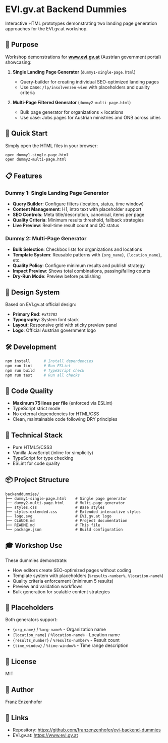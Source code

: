 # EVI.gv.at Backend Dummies

Interactive HTML prototypes demonstrating two landing page generation approaches for the EVI.gv.at workshop.

## 🎯 Purpose

Workshop demonstrations for **www.evi.gv.at** (Austrian government portal) showcasing:

1. **Single Landing Page Generator** (`dummy1-single-page.html`)
   - Query-builder for creating individual SEO-optimized landing pages
   - Use case: `/lp/insolvenzen-wien` with placeholders and quality criteria

2. **Multi-Page Filtered Generator** (`dummy2-multi-page.html`)
   - Bulk page generator for organizations × locations
   - Use case: Jobs pages for Austrian ministries and ÖNB across cities

## 🚀 Quick Start

Simply open the HTML files in your browser:

```bash
open dummy1-single-page.html
open dummy2-multi-page.html
```

## 📋 Features

### Dummy 1: Single Landing Page Generator
- **Query Builder**: Configure filters (location, status, time window)
- **Content Management**: H1, intro text with placeholder support
- **SEO Controls**: Meta title/description, canonical, items per page
- **Quality Criteria**: Minimum results threshold, fallback strategies
- **Live Preview**: Real-time result count and QC status

### Dummy 2: Multi-Page Generator
- **Bulk Selection**: Checkbox lists for organizations and locations
- **Template System**: Reusable patterns with `{org_name}`, `{location_name}`, etc.
- **Quality Policy**: Configure minimum results and publish strategy
- **Impact Preview**: Shows total combinations, passing/failing counts
- **Dry-Run Mode**: Preview before publishing

## 🎨 Design System

Based on EVI.gv.at official design:
- **Primary Red**: `#a72702`
- **Typography**: System font stack
- **Layout**: Responsive grid with sticky preview panel
- **Logo**: Official Austrian government logo

## 🛠️ Development

```bash
npm install      # Install dependencies
npm run lint     # Run ESLint
npm run build    # TypeScript check
npm run test     # Run all checks
```

## 📏 Code Quality

- **Maximum 75 lines per file** (enforced via ESLint)
- TypeScript strict mode
- No external dependencies for HTML/CSS
- Clean, maintainable code following DRY principles

## 🔧 Technical Stack

- Pure HTML5/CSS3
- Vanilla JavaScript (inline for simplicity)
- TypeScript for type checking
- ESLint for code quality

## 📦 Project Structure

```
backenddummies/
├── dummy1-single-page.html    # Single page generator
├── dummy2-multi-page.html     # Multi-page generator
├── styles.css                 # Base styles
├── styles-extended.css        # Extended interactive styles
├── logo.svg                   # EVI.gv.at logo
├── CLAUDE.md                  # Project documentation
├── README.md                  # This file
└── package.json               # Build configuration
```

## 🎓 Workshop Use

These dummies demonstrate:
- How editors create SEO-optimized pages without coding
- Template system with placeholders (`%results-number%`, `%location-name%`)
- Quality criteria enforcement (minimum 5 results)
- Preview and validation workflows
- Bulk generation for scalable content strategies

## 📝 Placeholders

Both generators support:
- `{org_name}` / `%org-name%` - Organization name
- `{location_name}` / `%location-name%` - Location name
- `{results_number}` / `%results-number%` - Result count
- `{time_window}` / `%time-window%` - Time range description

## 📄 License

MIT

## 👤 Author

Franz Enzenhofer

## 🔗 Links

- Repository: https://github.com/franzenzenhofer/evi-backend-dummies
- EVI.gv.at: https://www.evi.gv.at
